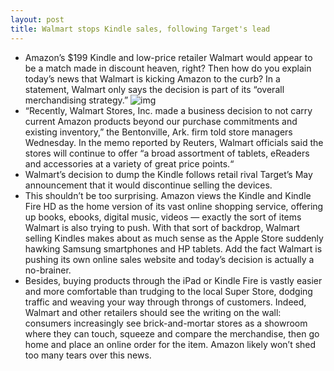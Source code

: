 ```yaml
---
layout: post
title: Walmart stops Kindle sales, following Target's lead
---
```

* Amazon’s $199 Kindle and low-price retailer Walmart would appear to be a match made in discount heaven, right? Then how do you explain today’s news that Walmart is kicking Amazon to the curb? In a statement, Walmart only says the decision is part of its “overall merchandising strategy.”
![img](http://media.idownloadblog.com/wp-content/uploads/2012/04/kindle-fire.jpg)
* “Recently, Walmart Stores, Inc. made a business decision to not carry current Amazon products beyond our purchase commitments and existing inventory,” the Bentonville, Ark. firm told store managers Wednesday. In the memo reported by Reuters, Walmart officials said the stores will continue to offer “a broad assortment of tablets, eReaders and accessories at a variety of great price points.“
* Walmart’s decision to dump the Kindle follows retail rival Target’s May announcement that it would discontinue selling the devices.
* This shouldn’t be too surprising. Amazon views the Kindle and Kindle Fire HD as the home version of its vast online shopping service, offering up books, ebooks, digital music, videos — exactly the sort of items Walmart is also trying to push. With that sort of backdrop, Walmart selling Kindles makes about as much sense as the Apple Store suddenly hawking Samsung smartphones and HP tablets. Add the fact Walmart is pushing its own online sales website and today’s decision is actually a no-brainer.
* Besides, buying products through the iPad or Kindle Fire is vastly easier and more comfortable than trudging to the local Super Store, dodging traffic and weaving your way through throngs of customers. Indeed, Walmart and other retailers should see the writing on the wall: consumers increasingly see brick-and-mortar stores as a showroom where they can touch, squeeze and compare the merchandise, then go home and place an online order for the item. Amazon likely won’t shed too many tears over this news.

